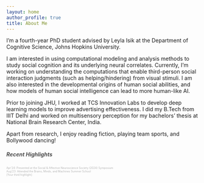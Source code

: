 ```yaml
---
layout: home
author_profile: true
title: About Me
---
```

I’m a fourth-year PhD student advised by Leyla Isik at the Department of Cognitive Science, Johns Hopkins University.

I am interested in using computational modeling and analysis methods to study social cognition and its underlying neural correlates. Currently, I’m working on understanding the computations that enable third-person social interaction judgments (such as helping/hindering) from visual stimuli. I am also interested in the developmental origins of human social abilities, and how models of human social intelligence can lead to more human-like AI.

Prior to joining JHU, I worked at TCS Innovation Labs to develop deep learning models to improve advertising effectiveness. I did my B.Tech from IIIT Delhi and worked on multisensory perception for my bachelors’ thesis at National Brain Research Center, India.

Apart from research, I enjoy reading fiction, playing team sports, and Bollywood dancing!

##### <span style="color: #4d4d4d;">Recent Highlights</span>

<p style="color: #b3b3b3; font-size: 0.5em;">
Apr'24: Presented at the Social & Affective Neuroscience Society (2024) Symposium <br>
Aug'23: Attended the Brains, Minds, and Machines Summer School <br>
[Your third highlight]
</p>


